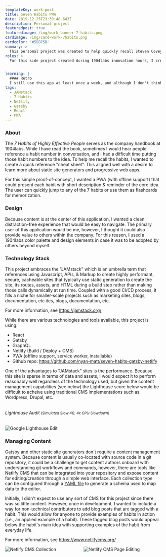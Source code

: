 ```yaml
---
templateKey: work-post
title: Seven Habits PWA
date: 2019-12-25T23:39:48.643Z
description: Personal project 
featuredpost: true
featuredimage: /img/work-banner-7-habits.png
cardimage: /img/card-work-7habits.png
cardcolor: '#5BB75B'
summary: >
  This personal project was created to help quickly recall Steven Covey's *7 Habits of Highly Effective People*. In addition to the book's content which provides a nice framework for getting things done, it happened to be a good source of ready-made content I could use to explore static site generation and progressive web apps.  
roles: >
  For this side project created during 1904labs innovation hours, I created a very simple design, and spent most of my time learning about [Gatsby](https://www.gatsbyjs.org/) and [Netlify](https://www.netlify.com/).


learning: | 
  #### Retro
  I still use this app at least once a week, and although I don't think the Blog posting features are being utilized, I learned quite a lot about "JAMstack" tools, and really like the features offered by Netlify. The ease of setup inspired me to refactor my personal site into a static site using Netlify's CMS tools. 
tags:
  - JAMstack
  - 7 Habits
  - Netlify
  - Gatsby
  - React
  - PWA
---
```

### About
The *7 Habits of Highly Effective People* serves as the company handbook at 1904labs. While I have read the book, sometimes I would hear people reference a habit number in conversation, and I had a difficult time putting those habit numbers to the idea. To help me recall the habits, I wanted to create a quick reference "cheat sheet". This aligned well with a desire to learn more about static site generators and progressive web apps.   

For this simple proof-of-concept, I wanted a PWA (with offline support) that could present each habit with short description & reminder of the core idea. The user can quickly jump to any of the 7 habits or use them as flashcards for memorization. 

### Design
Because content is at the center of this application, I wanted a clean distraction-free experience that would be easy to navigate. The primary user of this application would be me, however, I thought it could also provide value to others within the company. For this reason, I used a 1904labs color palette and design elements in case it was to be adopted by others beyond myself.

### Technology Stack
This project embraces the "JAMstack" which is an umbrella term that references using Javascript, APIs, & Markup to create highly performant, secure, cacheable sites that typically use static generation to create the site, its routes, assets, and HTML during a build step rather than making those calls dynamically at run time. Coupled with a good CI/CD process, it fills a niche for smaller-scale projects such as marketing sites, blogs, documentation, etc.ites, blogs, documentation, etc.

For more information, see https://jamstack.org/

While there are various technologies and tools available, this project is using:

- React
- Gatsby
- GraphQL
- Netlify (Build / Deploy + CMS)
- PWA (offline support, service worker, installable)
- Github repo: https://github.com/nyan-matt/seven-habits-gatsby-netlify

One of the advantages to "JAMstack" sites is the performance. Because this site is sparse in terms of data and assets, I would expect it to perform reasonably well regardless of the technology used, but given the content management capabilities (see below) the Lighthouse score below would be difficult to acheive using traditional CMS implementations such as Wordpress, Drupal, etc.


<div class="columns is-centered has-margin-top-32">
  <div class="column is-12 has-text-centered">
    <h6 class="">Lighthouse Audit <small>(Simulated Slow 4G, 4x CPU Slowdown)</small></h6>
    <img class="img" srcset="/img/card-work-7habits-lighthouse.png" alt="Google Lighthouse Edit" />
  </div>
</div>

### Managing Content
Gatsby and other static site generators don't require a content management system. Because content is usually co-located with source code in a git repository, it could be a challenge to get content authors onboard with understanding git workflows and commands, however, there are tools like Netlify CMS that can be integrated  into your repository and expose content for editing/creation through a simple web interface. Each collection type can be configured through a <a href="https://github.com/nyan-matt/seven-habits-gatsby-netlify/blob/master/static/admin/config.yml">YAML file</a> to generate a schema used to map data to the editor.

Initially, I didn't expect to use any sort of CMS for this project since there was so little content. However, once in development, I wanted to include a way for non-technical contributors to add blog posts that are tagged with a habit. This would allow for anyone to provide examples of habits in action (i.e., an applied example of a habit). These tagged blog posts would appear below the habit's main idea with supporting examples of the habit from everyday life.

For more information, see https://www.netlifycms.org/ 


<div class="columns is-centered has-margin-top-32">
  <div class="column is-6 has-text-centered">
    <img class="img" srcset="/img/card-work-7habits-cms-1.jpg" alt="Netlify CMS Collection" />
  </div>
  <div class="column is-6 has-text-centered">
    <img class="img" srcset="/img/card-work-7habits-cms-2.jpg" alt="Netlify CMS Page Editing" />
  </div>
</div>